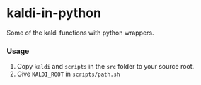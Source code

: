 # kaldi-in-python
Some of the kaldi functions with python wrappers.

### Usage
 1. Copy `kaldi` and `scripts` in the `src` folder to your source root. 
 2. Give `KALDI_ROOT` in `scripts/path.sh`
